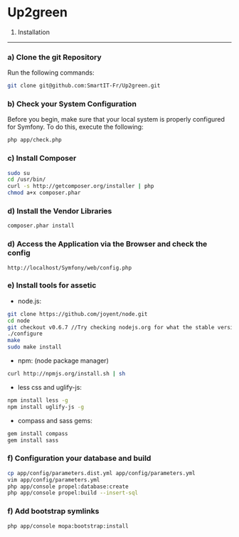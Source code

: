 Up2green
========

1) Installation
--------------------------------

### a) Clone the git Repository

Run the following commands:

``` bash
git clone git@github.com:SmartIT-Fr/Up2green.git
```

### b) Check your System Configuration

Before you begin, make sure that your local system is properly configured
for Symfony. To do this, execute the following:

``` bash
php app/check.php
```

### c) Install Composer

``` bash
sudo su
cd /usr/bin/
curl -s http://getcomposer.org/installer | php
chmod a+x composer.phar
```


### d) Install the Vendor Libraries

``` bash
composer.phar install
```

### d) Access the Application via the Browser and check the config

    http://localhost/Symfony/web/config.php

### e) Install tools for assetic

 - node.js:

``` bash
git clone https://github.com/joyent/node.git
cd node
git checkout v0.6.7 //Try checking nodejs.org for what the stable version is
./configure
make
sudo make install
```

 - npm: (node package manager) 
 
``` bash
curl http://npmjs.org/install.sh | sh
```

 - less css and uglify-js:

``` bash
npm install less -g
npm install uglify-js -g
```

 - compass and sass gems:

``` bash
gem install compass
gem install sass
```

### f) Configuration your database and build

``` bash
cp app/config/parameters.dist.yml app/config/parameters.yml
vim app/config/parameters.yml
php app/console propel:database:create
php app/console propel:build --insert-sql
```

### f) Add bootstrap symlinks

``` bash
php app/console mopa:bootstrap:install
```
